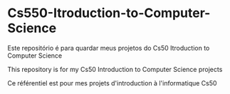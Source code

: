 # Cs550-Itroduction-to-Computer-Science
Este repositório é para quardar meus projetos do Cs50 Itroduction to Computer Science

This repository is for my Cs50 Introduction to Computer Science projects

Ce référentiel est pour mes projets d'introduction à l'informatique Cs50
